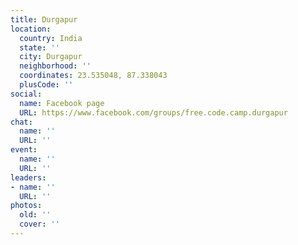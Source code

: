 ```yaml
---
title: Durgapur
location:
  country: India
  state: ''
  city: Durgapur
  neighborhood: ''
  coordinates: 23.535048, 87.338043
  plusCode: ''
social:
  name: Facebook page
  URL: https://www.facebook.com/groups/free.code.camp.durgapur
chat:
  name: ''
  URL: ''
event:
  name: ''
  URL: ''
leaders:
- name: ''
  URL: ''
photos:
  old: ''
  cover: ''
---
```

